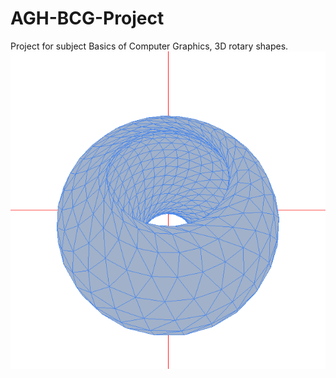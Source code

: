 # AGH-BCG-Project
 Project for subject Basics of Computer Graphics, 3D rotary shapes.
![alt text](https://github.com/atrria/AGH-BCG-Project/blob/master/rysunek1.png "Rotary Solid")

